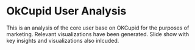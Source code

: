 # OkCupid User Analysis
This is an analysis of the core user base on OKCupid for the purposes of marketing.
Relevant visualizations have been generated.
Slide show with key insights and visualizations also inlcuded. 
